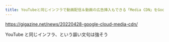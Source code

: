 ```yaml
---
title: YouTubeと同じインフラで動画配信＆動画の広告挿入もできる「Media CDN」をGoogle Cloudがリリース - GIGAZINE
---
```


https://gigazine.net/news/20220428-google-cloud-media-cdn/

YouTube と同じインフラ、という謳い文句は強そう

